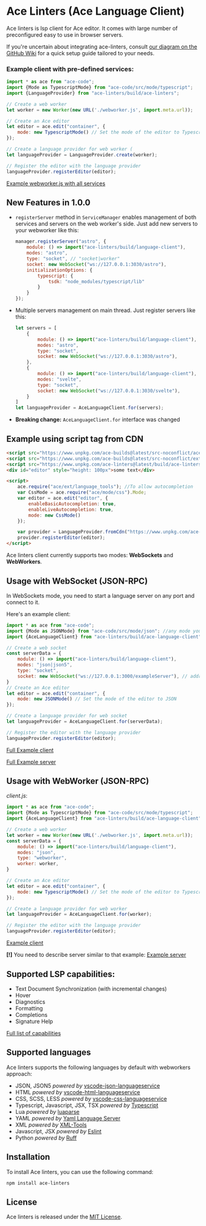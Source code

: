 # Ace Linters (Ace Language Client)

Ace linters is lsp client for Ace editor. It comes with large number of preconfigured easy to use in browser servers.

If you're uncertain about integrating ace-linters, consult [our diagram on the GitHub Wiki](https://github.com/mkslanc/ace-linters/wiki/Usage-Scenarios-Overview) for a quick setup guide
tailored to your needs.

### Example client with pre-defined services:
```javascript
import * as ace from "ace-code";
import {Mode as TypescriptMode} from "ace-code/src/mode/typescript";
import {LanguageProvider} from "ace-linters/build/ace-linters";

// Create a web worker
let worker = new Worker(new URL('./webworker.js', import.meta.url));

// Create an Ace editor
let editor = ace.edit("container", {
    mode: new TypescriptMode() // Set the mode of the editor to Typescript
});

// Create a language provider for web worker (
let languageProvider = LanguageProvider.create(worker);

// Register the editor with the language provider
languageProvider.registerEditor(editor);
``` 

[Example webworker.js with all services](https://github.com/mkslanc/ace-linters/blob/main/packages/demo/webworker-lsp/webworker.ts)

## New Features in 1.0.0

- `registerServer` method in `ServiceManager` enables management of both services and servers on the web worker's side.
  Just add new servers to your webworker like this:
  ```javascript
  manager.registerServer("astro", {
      module: () => import("ace-linters/build/language-client"),
      modes: "astro",
      type: "socket", // "socket|worker"
      socket: new WebSocket("ws://127.0.0.1:3030/astro"),
      initializationOptions: {
          typescript: {
              tsdk: "node_modules/typescript/lib"
          }
      }
  });
  ```
- Multiple servers management on main thread. Just register servers like this:
  ```javascript
  let servers = [
      {
          module: () => import("ace-linters/build/language-client"),
          modes: "astro",
          type: "socket",
          socket: new WebSocket("ws://127.0.0.1:3030/astro"),
      },
      {
          module: () => import("ace-linters/build/language-client"),
          modes: "svelte",
          type: "socket",
          socket: new WebSocket("ws://127.0.0.1:3030/svelte"),
      }
  ]
  let languageProvider = AceLanguageClient.for(servers);
  ```
- **Breaking change:** `AceLanguageClient.for` interface was changed

## Example using script tag from CDN
```html
<script src="https://www.unpkg.com/ace-builds@latest/src-noconflict/ace.js"></script>
<script src="https://www.unpkg.com/ace-builds@latest/src-noconflict/ext-language_tools.js"></script>
<script src="https://www.unpkg.com/ace-linters@latest/build/ace-linters.js"></script>
<div id="editor" style="height: 100px">some text</div>

<script>
    ace.require("ace/ext/language_tools"); //To allow autocompletion
    var CssMode = ace.require("ace/mode/css").Mode;
    var editor = ace.edit("editor", {
        enableBasicAutocompletion: true,
        enableLiveAutocompletion: true,
        mode: new CssMode()
    });

    var provider = LanguageProvider.fromCdn("https://www.unpkg.com/ace-linters@latest/build/");
    provider.registerEditor(editor);
</script>
```


Ace linters client currently supports two modes: **WebSockets** and **WebWorkers**.

## Usage with WebSocket (JSON-RPC)

In WebSockets mode, you need to start a language server on any port and connect to it.

Here's an example client:

```javascript
import * as ace from "ace-code";
import {Mode as JSONMode} from "ace-code/src/mode/json"; //any mode you want
import {AceLanguageClient} from "ace-linters/build/ace-language-client";

// Create a web socket
const serverData = {
    module: () => import("ace-linters/build/language-client"),
    modes: "json|json5",
    type: "socket",
    socket: new WebSocket("ws://127.0.0.1:3000/exampleServer"), // address of your websocket server
}
// Create an Ace editor
let editor = ace.edit("container", {
    mode: new JSONMode() // Set the mode of the editor to JSON
});

// Create a language provider for web socket
let languageProvider = AceLanguageClient.for(serverData);

// Register the editor with the language provider
languageProvider.registerEditor(editor);
```

[Full Example client](https://github.com/mkslanc/ace-linters/blob/main/packages/demo/websockets-lsp/client.ts)

[Full Example server](https://github.com/mkslanc/ace-linters/tree/main/packages/demo/websockets-lsp/server)

## Usage with WebWorker (JSON-RPC)

*client.js*:

```javascript
import * as ace from "ace-code";
import {Mode as TypescriptMode} from "ace-code/src/mode/typescript";
import {AceLanguageClient} from "ace-linters/build/ace-language-client";

// Create a web worker
let worker = new Worker(new URL('./webworker.js', import.meta.url));
const serverData = {
    module: () => import("ace-linters/build/language-client"),
    modes: "json",
    type: "webworker",
    worker: worker,
}

// Create an Ace editor
let editor = ace.edit("container", {
    mode: new TypescriptMode() // Set the mode of the editor to Typescript
});

// Create a language provider for web worker
let languageProvider = AceLanguageClient.for(worker);

// Register the editor with the language provider
languageProvider.registerEditor(editor);

```

[Example client](https://github.com/mkslanc/ace-linters/blob/main/packages/demo/webworker-json-rpc/demo.ts)

**[!]** You need to describe server similar to that example:
[Example server](https://github.com/mkslanc/ace-linters/blob/main/packages/demo/webworker-json-rpc/webworker.ts)

## Supported LSP capabilities:
- Text Document Synchronization (with incremental changes)
- Hover
- Diagnostics
- Formatting
- Completions
- Signature Help

[Full list of capabilities](https://github.com/mkslanc/ace-linters/wiki/Client-LSP-capabilities)

## Supported languages
Ace linters supports the following languages by default with webworkers approach:

- JSON, JSON5 *powered by* [vscode-json-languageservice](https://github.com/Microsoft/vscode-json-languageservice)
- HTML *powered by* [vscode-html-languageservice](https://github.com/Microsoft/vscode-html-languageservice)
- CSS, SCSS, LESS *powered by* [vscode-css-languageservice](https://github.com/Microsoft/vscode-css-languageservice)
- Typescript, Javascript, JSX, TSX *powered by* [Typescript](https://github.com/Microsoft/TypeScript)
- Lua *powered by* [luaparse](https://github.com/fstirlitz/luaparse)
- YAML *powered by* [Yaml Language Server](https://github.com/redhat-developer/yaml-language-server)
- XML *powered by* [XML-Tools](https://github.com/SAP/xml-tools)
- Javascript, JSX *powered by* [Eslint](https://github.com/eslint/eslint)
- Python *powered by* [Ruff](https://github.com/charliermarsh/ruff)
## Installation

To install Ace linters, you can use the following command:

```bash
npm install ace-linters
```

## License

Ace linters is released under the [MIT License](https://opensource.org/licenses/MIT).
